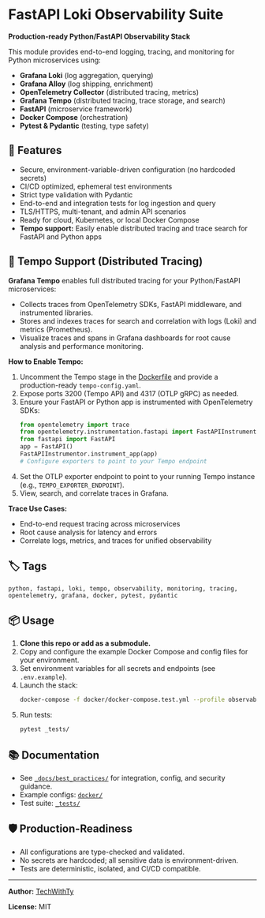 # FastAPI Loki Observability Suite

**Production-ready Python/FastAPI Observability Stack**

This module provides end-to-end logging, tracing, and monitoring for Python microservices using:

- **Grafana Loki** (log aggregation, querying)
- **Grafana Alloy** (log shipping, enrichment)
- **OpenTelemetry Collector** (distributed tracing, metrics)
- **Grafana Tempo** (distributed tracing, trace storage, and search)
- **FastAPI** (microservice framework)
- **Docker Compose** (orchestration)
- **Pytest & Pydantic** (testing, type safety)

## 🚀 Features

- Secure, environment-variable-driven configuration (no hardcoded secrets)
- CI/CD optimized, ephemeral test environments
- Strict type validation with Pydantic
- End-to-end and integration tests for log ingestion and query
- TLS/HTTPS, multi-tenant, and admin API scenarios
- Ready for cloud, Kubernetes, or local Docker Compose
- **Tempo support:** Easily enable distributed tracing and trace search for FastAPI and Python apps

## 🧩 Tempo Support (Distributed Tracing)

**Grafana Tempo** enables full distributed tracing for your Python/FastAPI microservices:

- Collects traces from OpenTelemetry SDKs, FastAPI middleware, and instrumented libraries.
- Stores and indexes traces for search and correlation with logs (Loki) and metrics (Prometheus).
- Visualize traces and spans in Grafana dashboards for root cause analysis and performance monitoring.

**How to Enable Tempo:**

1. Uncomment the Tempo stage in the [Dockerfile](./docker/poetry/Dockerfile) and provide a production-ready `tempo-config.yaml`.
2. Expose ports 3200 (Tempo API) and 4317 (OTLP gRPC) as needed.
3. Ensure your FastAPI or Python app is instrumented with OpenTelemetry SDKs:
   ```python
   from opentelemetry import trace
   from opentelemetry.instrumentation.fastapi import FastAPIInstrumentor
   from fastapi import FastAPI
   app = FastAPI()
   FastAPIInstrumentor.instrument_app(app)
   # Configure exporters to point to your Tempo endpoint
   ```
4. Set the OTLP exporter endpoint to point to your running Tempo instance (e.g., `TEMPO_EXPORTER_ENDPOINT`).
5. View, search, and correlate traces in Grafana.

**Trace Use Cases:**

- End-to-end request tracing across microservices
- Root cause analysis for latency and errors
- Correlate logs, metrics, and traces for unified observability

## 🏷️ Tags

`python, fastapi, loki, tempo, observability, monitoring, tracing, opentelemetry, grafana, docker, pytest, pydantic`

## 📦 Usage

1. **Clone this repo or add as a submodule.**
2. Copy and configure the example Docker Compose and config files for your environment.
3. Set environment variables for all secrets and endpoints (see `.env.example`).
4. Launch the stack:
   ```bash
   docker-compose -f docker/docker-compose.test.yml --profile observability up -d
   ```
5. Run tests:
   ```bash
   pytest _tests/
   ```

## 📚 Documentation

- See [`_docs/best_practices/`](./_docs/best_practices/) for integration, config, and security guidance.
- Example configs: [`docker/`](./docker/)
- Test suite: [`_tests/`](./_tests/)

## 🛡️ Production-Readiness

- All configurations are type-checked and validated.
- No secrets are hardcoded; all sensitive data is environment-driven.
- Tests are deterministic, isolated, and CI/CD compatible.

---

**Author:** [TechWithTy](https://github.com/TechWithTy)

**License:** MIT
